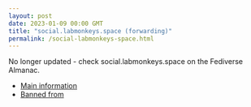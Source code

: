 ```yaml
---
layout: post
date: 2023-01-09 00:00 GMT
title: "social.labmonkeys.space (forwarding)"
permalink: /social-labmonkeys-space.html
---
```


No longer updated - check social.labmonkeys.space on the Fediverse Almanac.

* [Main information](https://www.fediversealmanac.com/api/v1/instances/social.labmonkeys.space)
* [Banned from](https://www.fediversealmanac.com/api/v1/instances/social.labmonkeys.space/banned_from)

